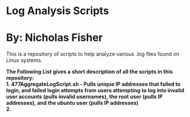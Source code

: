 # Log Analysis Scripts
# By: Nicholas Fisher
This is a repository of scripts to help analyze various .log files found on Linux systems. <br />

**The Following List gives a short description of all the scripts in this repository:** <br />
**1. 477AggregateLogScript.sh - Pulls unique IP addresses that failed to login, and failed login attempts from users attempting to log into invalid user accounts (pulls invalid usernames), the root user (pulls IP addresses), and the ubuntu user (pulls IP addresses)** <br />
**2.**
